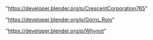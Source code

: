 "https://developer.blender.org/p/CrescentCorporation765"

"https://developer.blender.org/p/Gorro_Rojo"

"https://developer.blender.org/p/Whynot"

